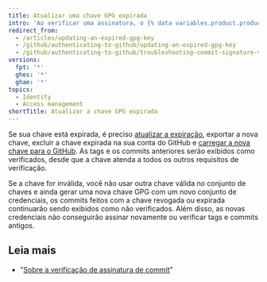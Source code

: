 ```yaml
---
title: Atualizar uma chave GPG expirada
intro: 'Ao verificar uma assinatura, o {% data variables.product.product_name %} confere se a chave foi revogada ou está expirada. Caso a chave de assinatura tenha sido revogada ou esteja expirada, o {% data variables.product.product_name %} não poderá verificar as assinaturas. Se a chave foi revogada, use a chave principal ou outra chave que não tenha sido revogada para assinar os commits.'
redirect_from:
  - /articles/updating-an-expired-gpg-key
  - /github/authenticating-to-github/updating-an-expired-gpg-key
  - /github/authenticating-to-github/troubleshooting-commit-signature-verification/updating-an-expired-gpg-key
versions:
  fpt: '*'
  ghes: '*'
  ghae: '*'
topics:
  - Identity
  - Access management
shortTitle: Atualizar a chave GPG expirada
---
```


Se sua chave está expirada, é preciso [atualizar a expiração](https://www.gnupg.org/gph/en/manual/c235.html#AEN328), exportar a nova chave, excluir a chave expirada na sua conta do GitHub e [carregar a nova chave para o GitHub](/articles/adding-a-new-gpg-key-to-your-github-account/). As tags e os commits anteriores serão exibidos como verificados, desde que a chave atenda a todos os outros requisitos de verificação.

Se a chave for inválida, você não usar outra chave válida no conjunto de chaves e ainda gerar uma nova chave GPG com um novo conjunto de credenciais, os commits feitos com a chave revogada ou expirada continuarão sendo exibidos como não verificados. Além disso, as novas credenciais não conseguirão assinar novamente ou verificar tags e commits antigos.

## Leia mais

- "[Sobre a verificação de assinatura de commit](/articles/about-commit-signature-verification)"
